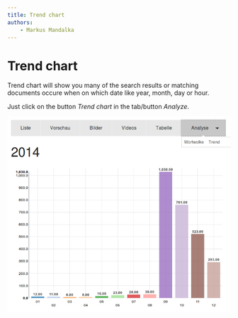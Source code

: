 ```yaml
---
title: Trend chart
authors:
    - Markus Mandalka
---
```


# Trend chart


Trend chart will show you many of the search results or matching documents occure when on which date like year, month, day or hour.

Just click on the button *Trend chart* in the tab/button *Analyze*.


![](../../../screenshots/trend.png)

